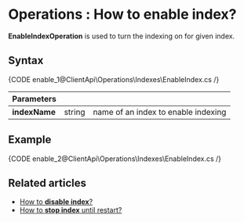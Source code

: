 ﻿# Operations : How to enable index?

**EnableIndexOperation** is used to turn the indexing on for given index.


## Syntax

{CODE enable_1@ClientApi\Operations\Indexes\EnableIndex.cs /}

| Parameters | | |
| ------------- | ------------- | ----- |
| **indexName** | string | name of an index to enable indexing |

## Example

{CODE enable_2@ClientApi\Operations\Indexes\EnableIndex.cs /}

## Related articles

- [How to **disable index**?](../../../client-api/operations/maintenance/disable-index-operation)
- [How to **stop index** until restart?](../../../client-api/operations/maintenance/stop-index-operation)
